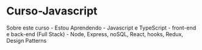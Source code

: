 # Curso-Javascript

Sobre este curso - Estou Aprendendo -
Javascript e TypeScript - front-end e back-end (Full Stack) - Node, Express, noSQL, React, hooks, Redux, Design Patterns
